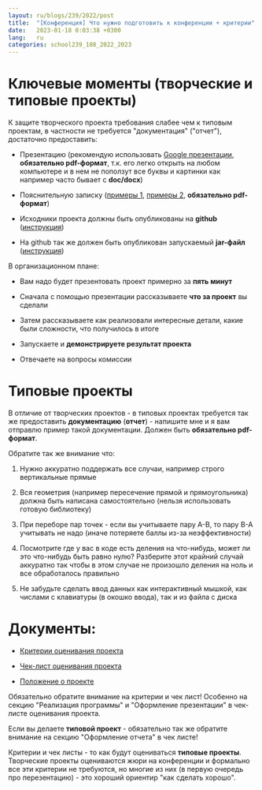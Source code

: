 ```yaml
---
layout: ru/blogs/239/2022/post
title:  "[Конференция] Что нужно подготовить к конференции + критерии"
date:   2023-01-18 0:03:38 +0300
lang:   ru
categories: school239_108_2022_2023
---
```


Ключевые моменты (творческие и типовые проекты)
=======

К защите творческого проекта требования слабее чем к типовым проектам, в частности не требуется "документация" ("отчет"), достаточно предоставить:

 - Презентацию (рекомендую использовать [Google презентации](http://slides.google.com/), **обязательно pdf-формат**, т.к. его легко открыть на любом компьютере и в нем не поползут все буквы и картинки как например часто бывает с **doc/docx**)
 
 - Пояснительную записку ([примеры 1](/blogs/239/2018/school239_105_2018_2019/2019/05/23/projects-result.html), [примеры 2](/blogs/239/2020/school239_105_2020_2021/2021/04/26/presentation-state1.html), **обязательно pdf-формат**)

 - Исходники проекта должны быть опубликованы на **github** ([инструкция](/blogs/239/2022/school239_108_2022_2023/2022/10/19/github.html))
 
 - На github так же должен быть опубликован запускаемый **jar-файл** ([инструкция](/blogs/239/2018/school239_105_2018_2019/2019/04/15/jar-packaging.html))

В организационном плане:

 - Вам надо будет презентовать проект примерно за **пять минут**
 
 - Сначала с помощью презентации рассказываете **что за проект** вы сделали
 
 - Затем рассказываете как реализовали интересные детали, какие были сложности, что получилось в итоге
 
 - Запускаете и **демонстрируете результат проекта**
 
 - Отвечаете на вопросы комиссии

Типовые проекты
=======

В отличие от творческих проектов - в типовых проектах требуется так же предоставить **документацию** (**отчет**) - напишите мне и я вам отправлю пример такой документации. Должен быть **обязательно pdf-формат**.

Обратите так же внимание что:

1) Нужно аккуратно поддержать все случаи, например строго вертикальные прямые

2) Вся геометрия (например пересечение прямой и прямоугольника) должна быть написана самостоятельно (нельзя использовать готовую библиотеку)

3) При переборе пар точек - если вы учитываете пару A-B, то пару B-A учитывать не надо (иначе потеряете баллы из-за неэффективности)

4) Посмотрите где у вас в коде есть деления на что-нибудь, может ли это что-нибудь быть равно нулю? Разберите этот крайний случай аккуратно так чтобы в этом случае не произошло деления на ноль и все обработалось правильно

5) Не забудьте сделать ввод данных как интерактивный мышкой, как числами с клавиатуры (в окошко ввода), так и из файла с диска

Документы:
=======

 - [Критерии оценивания проекта](/static/2023/03/kriterii_for_project.pdf)
 
 - [Чек-лист оценивания проекта](/static/2023/03/check_list_for_project.pdf)

 - [Положение о проекте](/static/2023/03/school_project.pdf)
 
Обязательно обратите внимание на критерии и чек лист! Особенно на секцию "Реализация программы" и "Оформление презентации" в чек-листе оценивания проекта.

Если вы делаете **типовой проект** - обязательно так же обратите внимание на секцию "Оформление отчета" в чек листе!

Критерии и чек листы - то как будут оцениваться **типовые проекты**. Творческие проекты оцениваются жюри на конференции и формально все эти критерии не требуются, но многие из них (в первую очередь про перезентацию) - это хороший ориентир "как сделать хорошо".   
